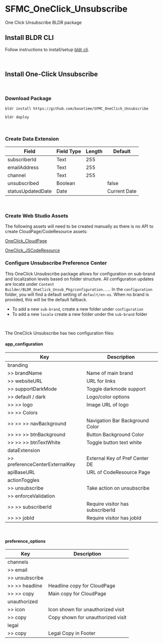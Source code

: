 # SFMC_OneClick_Unsubscribe
One Click Unsubscribe BLDR package

## Install BLDR CLI
Follow instructions to install/setup [bldr cli](https://www.npmjs.com/package/@basetime/bldr-sfmc).

<br />

## Install One-Click Unsubscribe

<br />

### Download Package
`bldr install https://github.com/basetime/SFMC_OneClick_Unsubscribe`

`bldr deploy`

<br />

### Create Data Extension
| Field             | Field Type | Length | Default      |
| ----------------- | ---------- | ------ | ------------ |
| subscriberId      | Text       | 255    |              |
| emailAddress      | Text       | 255    |              |
| channel           | Text       | 255    |              |
| unsubscribed      | Boolean    |        | false        |
| statusUpdatedDate | Date       |        | Current Date |

<br />

### Create Web Studio Assets
The following assets will need to be created manually as there is no API to create CloudPage/CodeResource assets:

[OneClick_CloudPage](https://github.com/basetime/SFMC_OneClick_Unsubscribe/blob/main/Content%20Builder/OneClick_CloudPage.html)

[OneClick_JSCodeResource](https://github.com/basetime/SFMC_OneClick_Unsubscribe/blob/main/Content%20Builder/OneClick_JSCodeResource.html)
<br />
### Configure Unsubscribe Preference Center
This OneClick Unsubscribe package allows for configuration on sub-brand and localization levels based on folder structure. All configuration updates are locate under `Content Builder/BLDR_OneClick_Unsub_Pkg/configuration...`. In the `configuration` folder, you will find a default setting of `default/en-us`. When no brand is provided, this will be the default fallback. 

- To add a new `sub-brand`, create a new folder under `configuration`
- To add a new `locale` create a new folder under the `sub-brand` folder

<br />

The OneClick Unsubscribe has two configuration files:

#### app_configuration
| Key                            | Description                      |
| ------------------------------ | -------------------------------- |
| branding                       |                                  |
| >> brandName                   | Name of main brand               |
| >> websiteURL                  | URL for links                    |
| >> supportDarkMode             | Toggle darkmode support          |
| >> default / dark              | Logo/color options               |
| >> >> logo                     | Image URL of logo                |
| >> >> Colors                   |                                  |
| >> >> >> navBackground         | Navigation Bar Background Color  |
| >> >> >> btnBackground         | Button Background Color          |
| >> >> >> btnTextWhite          | Toggle button text white         |
| dataExtension                  |                                  |
| >> preferenceCenterExternalKey | External Key of Pref Center DE   |
| apiBaseURL                     | URL of CodeResource Page         |
| actionToggles                  |                                  |
| >> unsubscribe                 | Take action on unsubscribe       |
| >> enforceValidation           |                                  |
| >> >> subscriberId             | Require visitor has subscriberId |
| >> >> jobId                    | Require visitor has jobId        |

<br />

#### preference_options
| Key            | Description                       |
| -------------- | --------------------------------- |
| channels       |                                   |
| >> email       |                                   |
| >> unsubscribe |                                   |
| >> >> headline | Headline copy for CloudPage       |
| >> >> copy     | Main copy for CloudPage           |
| unauthorized   |                                   |
| >> icon        | Icon shown for unauthorized visit |
| >> copy        | Copy shown for unauthorized visit |
| legal          |                                   |
| >> copy        | Legal Copy in Footer              |

